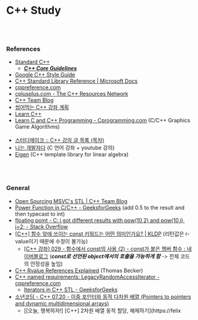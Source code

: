 C++ Study
==========


 <br/><br/>


### References
- [Standard C++](https://isocpp.org/)
    - [___C++ Core Guidelines___](http://isocpp.github.io/CppCoreGuidelines/)
- [Google C++ Style Guide](https://google.github.io/styleguide/cppguide.html)
- [C++ Standard Library Reference | Microsoft Docs](https://docs.microsoft.com/en-us/cpp/standard-library/cpp-standard-library-reference?view=vs-2019)
- [cppreference.com](https://en.cppreference.com/w/)
- [cplusplus.com - The C++ Resources Network](http://www.cplusplus.com/)
- [C++ Team Blog](https://devblogs.microsoft.com/cppblog/)
- [씹어먹는 C++ 강좌 계획](https://modoocode.com/135)
- [Learn C++](https://www.learncpp.com/)
- [Learn C and C++ Programming - Cprogramming.com](https://www.cprogramming.com/) (C/C++ Graphics Game Algorithms)  <br/><br/>
- [스터디메이크 :: C++ 강의 글 목록 (목차)](https://studymake.tistory.com/8)
- [나는 개발자다](https://studyc.tistory.com/) (C 언어 강좌 + youtube 강의)
- [Eigen](http://eigen.tuxfamily.org/index.php?title=Main_Page) (C++ template library for linear algebra)


 <br/><br/>


### General
- [Open Sourcing MSVC's STL | C++ Team Blog](https://devblogs.microsoft.com/cppblog/open-sourcing-msvcs-stl/)
- [Power Function in C/C++ - GeeksforGeeks](https://www.geeksforgeeks.org/power-function-cc/) (add 0.5 to the result and then typecast to int)
- [floating point - C: i got different results with pow(10,2) and pow(10,j), j=2; - Stack Overflow](https://stackoverflow.com/questions/19126809/c-i-got-different-results-with-pow10-2-and-pow10-j-j-2)
- [[C++] 함수 앞에 쓰이는 const 키워드는 어떤 의미인가요? | KLDP](https://kldp.org/node/71134) (리턴값은 r-value이기 때문에 수정이 불가능)
    - [[C++ 강좌] 029 - 함수에서 const의 사용 (2) - const가 붙은 멤버 함수 : 네이버블로그](https://blog.naver.com/kks227/60205418298) (___const로 선언된 object에서의 호출을 가능하게 함___ -> 전체 코드의 안정성을 높임)
- [C++ Rvalue References Explained](http://thbecker.net/articles/rvalue_references/section_01.html) (Thomas Becker)
- [C++ named requirements: LegacyRandomAccessIterator - cppreference.com](https://en.cppreference.com/w/cpp/named_req/RandomAccessIterator)
    - [Iterators in C++ STL - GeeksforGeeks](https://www.geeksforgeeks.org/iterators-c-stl/)
- [소년코딩 - C++ 07.20 - 이중 포인터와 동적 다차원 배열 (Pointers to pointers and dynamic multidimensional arrays)](https://boycoding.tistory.com/212)
    - [[오늘, 행복하자!] [C++] 2차원 배열 동적 할당, 해제하기](https://felix